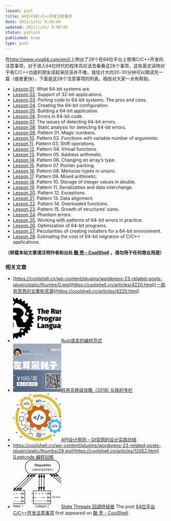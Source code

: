 ```yaml
---
layout: post
title: 64位平台C/C++开发注意事项
date: 2011/1/21/ 0:50:49
updated: 2011/1/21/ 0:50:49
status: publish
published: true
type: post
---
```


在<http://www.viva64.com/en/l/>上例出了28个在64位平台上使用C/C++开发的注意事项，对于进入64位时代的程序员应该去看看这28个事项，这些英文读物对于有C/C++功底的朋友读起来应该并不难，我估计大约20-30分钟可以精读完一篇（或者更快），下面是这28个注意事项的列表。相信对大家一点有帮助。


* [Lesson 01](http://www.viva64.com/en/l/0001/). What 64-bit systems are.
* [Lesson 02](http://www.viva64.com/en/l/0002/). Support of 32-bit applications.
* [Lesson 03](http://www.viva64.com/en/l/0003/). Porting code to 64-bit systems. The pros and cons.
* [Lesson 04](http://www.viva64.com/en/l/0004/). Creating the 64-bit configuration.
* [Lesson 05](http://www.viva64.com/en/l/0005/). Building a 64-bit application.
* [Lesson 06](http://www.viva64.com/en/l/0006/). Errors in 64-bit code.
* [Lesson 07](http://www.viva64.com/en/l/0007/). The issues of detecting 64-bit errors.
* [Lesson 08](http://www.viva64.com/en/l/0008/). Static analysis for detecting 64-bit errors.
* [Lesson 09](http://www.viva64.com/en/l/0009/). Pattern 01. Magic numbers.
* [Lesson 10](http://www.viva64.com/en/l/0010/). Pattern 02. Functions with variable number of arguments.
* [Lesson 11](http://www.viva64.com/en/l/0011/). Pattern 03. Shift operations.
* [Lesson 12](http://www.viva64.com/en/l/0012/). Pattern 04. Virtual functions.
* [Lesson 13](http://www.viva64.com/en/l/0013/). Pattern 05. Address arithmetic.
* [Lesson 14](http://www.viva64.com/en/l/0014/). Pattern 06. Changing an array’s type.
* [Lesson 15](http://www.viva64.com/en/l/0015/). Pattern 07. Pointer packing.
* [Lesson 16](http://www.viva64.com/en/l/0016/). Pattern 08. Memsize-types in unions.
* [Lesson 17](http://www.viva64.com/en/l/0017/). Pattern 09. Mixed arithmetic.
* [Lesson 18](http://www.viva64.com/en/l/0018/). Pattern 10. Storage of integer values in double.
* [Lesson 19](http://www.viva64.com/en/l/0019/). Pattern 11. Serialization and data interchange.
* [Lesson 20](http://www.viva64.com/en/l/0020/). Pattern 12. Exceptions.
* [Lesson 21](http://www.viva64.com/en/l/0021/). Pattern 13. Data alignment.
* [Lesson 22](http://www.viva64.com/en/l/0022/). Pattern 14. Overloaded functions.
* [Lesson 23](http://www.viva64.com/en/l/0023/). Pattern 15. Growth of structures’ sizes.
* [Lesson 24](http://www.viva64.com/en/l/0024/). Phantom errors.
* [Lesson 25](http://www.viva64.com/en/l/0025/). Working with patterns of 64-bit errors in practice.
* [Lesson 26](http://www.viva64.com/en/l/0026/). Optimization of 64-bit programs.
* [Lesson 27](http://www.viva64.com/en/l/0027/). Peculiarities of creating installers for a 64-bit environment.
* [Lesson 28](http://www.viva64.com/en/l/0028/). Estimating the cost of 64-bit migration of C/C++ applications.




**（转载本站文章请注明作者和出处 [酷 壳 – CoolShell](https://coolshell.cn/) ，请勿用于任何商业用途）**



### 相关文章

* [https://coolshell.cn/wp-content/plugins/wordpress-23-related-posts-plugin/static/thumbs/0.jpg](https://coolshell.cn/articles/4220.html)[一些有意思的文章和资源](https://coolshell.cn/articles/4220.html)
* [![Rust语言的编程范式](../wp-content/uploads/2020/03/rust-social-wide-150x150.jpg)](https://coolshell.cn/articles/20845.html)[Rust语言的编程范式](https://coolshell.cn/articles/20845.html)
* [![程序员练级攻略（2018)  与我的专栏](../wp-content/uploads/2018/05/300x262-150x150.jpg)](https://coolshell.cn/articles/18360.html)[程序员练级攻略（2018) 与我的专栏](https://coolshell.cn/articles/18360.html)
* [![API设计原则 – Qt官网的设计实践总结](../wp-content/uploads/2017/07/api-design-300x278-2-150x150.jpg)](https://coolshell.cn/articles/18024.html)[API设计原则 – Qt官网的设计实践总结](https://coolshell.cn/articles/18024.html)
* [https://coolshell.cn/wp-content/plugins/wordpress-23-related-posts-plugin/static/thumbs/29.jpg](https://coolshell.cn/articles/12052.html)[Leetcode 编程训练](https://coolshell.cn/articles/12052.html)
* [![State Threads 回调终结者](../wp-content/uploads/2014/10/edsm-150x150.gif)](https://coolshell.cn/articles/12012.html)[State Threads 回调终结者](https://coolshell.cn/articles/12012.html)
The post [64位平台C/C++开发注意事项](https://coolshell.cn/articles/3512.html) first appeared on [酷 壳 - CoolShell](https://coolshell.cn).